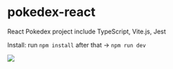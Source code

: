 # pokedex-react

React Pokedex project include TypeScript, Vite.js, Jest

Install:
run `npm install`
after that -> `npm run dev`

<img src="../assets/projectImage.jpg"/>
